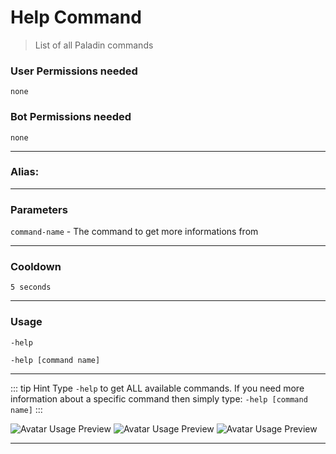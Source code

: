 # Help Command
>List of all Paladin commands
### User Permissions needed
`none`
### Bot Permissions needed
`none`

---
### Alias:
> <Badge text="none" type="error" vertical="middle"/>

---
### Parameters
`command-name` - The command to get more informations from

---
### Cooldown
`5 seconds`

---
### Usage
`-help`

`-help [command name]`

---
::: tip Hint
Type `-help` to get ALL available commands.
If you need more information about a specific command then simply type:
`-help [command name]`
:::

![Avatar Usage Preview](https://cdn.discordapp.com/attachments/469576672128139275/546461300486701056/unknown.png)
![Avatar Usage Preview](https://cdn.discordapp.com/attachments/468897350807453706/546461420393332736/unknown.png)
![Avatar Usage Preview](https://cdn.discordapp.com/attachments/468897350807453706/546461900775358471/unknown.png)

---